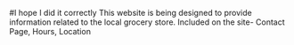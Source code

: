 #I hope I did it correctly
This website is being designed to provide information related to the local grocery store. Included on the site- Contact Page, Hours, Location
